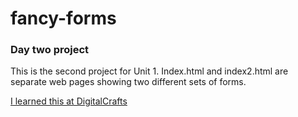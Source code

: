 # fancy-forms

### Day two project

This is the second project for Unit 1. Index.html and index2.html are separate web pages showing two different sets of forms.

[I learned this at DigitalCrafts](https://www.digitalcrafts.com)